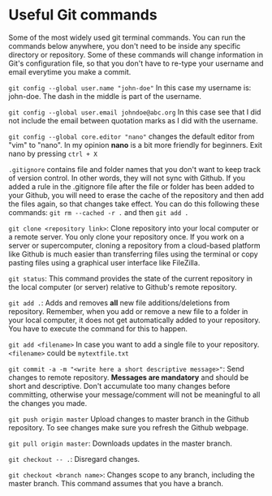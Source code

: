 # Useful Git commands

Some of the most widely used git terminal commands. You can run the commands below anywhere, you don't need to be inside any specific directory or repository. Some of these commands will change information in Git's configuration file, so that you don't have to re-type your username and email everytime you make a commit.

`git config --global user.name "john-doe"` In this case my username is: john-doe. The dash in the middle is part of the username.

`git config --global user.email johndoe@abc.org` In this case see that I did not include the email between quotation marks as I did with the username.

`git config --global core.editor "nano"` changes the default editor from "vim" to "nano". In my opinion **nano** is a bit more friendly for beginners. Exit nano by pressing `ctrl + X`

`.gitignore` contains file and folder names that you don't want to keep track of version control. In other words, they will not sync with Github. If you added a rule in the .gitignore file after the file or folder has been added to your Github, you will need to erase the cache of the repository and then add the files again, so that changes take effect. You can do this following these commands: `git rm --cached -r .` and then `git add .`

`git clone <repository link>`: Clone repository into your local computer or a remote server. You only clone your repository once. If you work on a server or supercomputer, cloning a repository from a cloud-based platform like Github is much easier than transferring files using the terminal or copy pasting files using a graphical user interface like FileZilla. 

`git status`: This command provides the state of the current repository in the local computer (or server) relative to Github's remote repository.

`git add .`: Adds and removes **all** new file additions/deletions from repository. Remember, when you add or remove a new file to a folder in your local computer, it does not get automatically added to your repository. You have to execute the command for this to happen.

`git add <filename>` In case you want to add a single file to your repository. `<filename>` could be `mytextfile.txt`

`git commit -a -m "<write here a short descriptive message>"`: Send changes to remote repository. **Messages are mandatory** and should be short and descriptive. Don't accumulate too many changes before committing, otherwise your message/comment will not be meaningful to all the changes you made.

`git push origin master` Upload changes to master branch in the Github repository. To see changes make sure you refresh the Github webpage.

`git pull origin master`: Downloads updates in the master branch.

`git checkout -- .`: Disregard changes.

`git checkout <branch name>`: Changes scope to any branch, including the master branch. This command assumes that you have a branch.